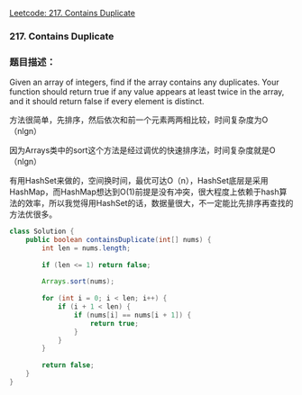 [Leetcode: 217. Contains Duplicate](https://leetcode.com/problems/contains-duplicate/description/)
### 217. Contains Duplicate
### 题目描述：

Given an array of integers, find if the array contains any duplicates. Your function should return true if any value appears at least twice in the array, and it should return false if every element is distinct.

方法很简单，先排序，然后依次和前一个元素两两相比较，时间复杂度为O（nlgn）

因为Arrays类中的sort这个方法是经过调优的快速排序法，时间复杂度就是O（nlgn）

有用HashSet来做的，空间换时间，最优可达O（n），HashSet底层是采用HashMap，而HashMap想达到O(1)前提是没有冲突，很大程度上依赖于hash算法的效率，所以我觉得用HashSet的话，数据量很大，不一定能比先排序再查找的方法优很多。

```java
class Solution {
    public boolean containsDuplicate(int[] nums) {
        int len = nums.length;
        
        if (len <= 1) return false;
        
        Arrays.sort(nums);
        
        for (int i = 0; i < len; i++) {
            if (i + 1 < len) {
                if (nums[i] == nums[i + 1]) {
                    return true;
                }
            }
        }
        
        return false;
    }
}
```